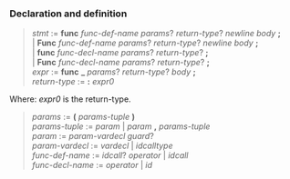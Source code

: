 ### Declaration and definition

> *stmt* := **func** *func-def-name* *params*? *return-type*? *newline* *body* **;**\
> | **Func** *func-def-name* *params*? *return-type*? *newline* *body* **;**\
> | **func** *func-decl-name* *params*? *return-type*? **;**\
> | **Func** *func-decl-name* *params*? *return-type*? **;**\
> *expr* := **func** **_** *params*? *return-type*? *body* **;**\
> *return-type* := **:** *expr0*

Where: *expr0* is the return-type.

> *params* := **(** *params-tuple* **)**\
> *params-tuple* := *param* | *param* **,** *params-tuple*\
> *param* := *param-vardecl* *guard*?\
> *param-vardecl* := *vardecl* | *idcalltype*\
> *func-def-name* := *idcall*? *operator* | *idcall*\
> *func-decl-name* := *operator* | *id*
